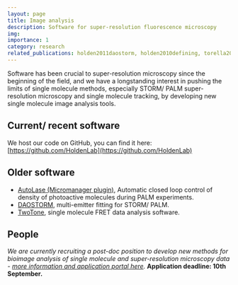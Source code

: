 ```yaml
---
layout: page
title: Image analysis
description: Software for super-resolution fluorescence microscopy
img: 
importance: 1
category: research
related_publications: holden2011daostorm, holden2010defining, torella2011identifying, min20143d, pengo2015palmsiever, sage2019super, griffie2020virtual, von2021democratising, whitley2022high, spahn2022deepbacs
---
```

Software has been crucial to super-resolution microscopy since the beginning of the field, and we have a longstanding interest in pushing the limits of single molecule methods, especially STORM/ PALM super-resolution microscopy and single molecule tracking, by developing new single molecule image analysis tools.

## Current/ recent software
We host our code on GitHub, you can find it here: [https://github.com/HoldenLab](https://github.com/HoldenLab)

## Older software
- [AutoLase (Micromanager plugin)]( https://github.com/ManleyLab/autolase-plugin), Automatic closed loop control of density of photoactive molecules during PALM experiments.
- [DAOSTORM](https://seamusholden.wordpress.com/2013/06/16/daostorm-update/), multi-emitter fitting for STORM/ PALM.
- [TwoTone](http://www.physics.ox.ac.uk/Users/kapanidis/Group/Main.Software.html), single molecule FRET data analysis software.

## People
*We are currently recruiting a post-doc position to develop new methods for bioimage analysis of single molecule and super-resolution microscopy data - [more information and application portal here]((https://warwick-careers.tal.net/vx/appcentre-ext/brand-4/candidate/so/pm/1/pl/3/opp/77-Research-Fellow-106343-0823/en-GB)).* **Application deadline: 10th September.**
